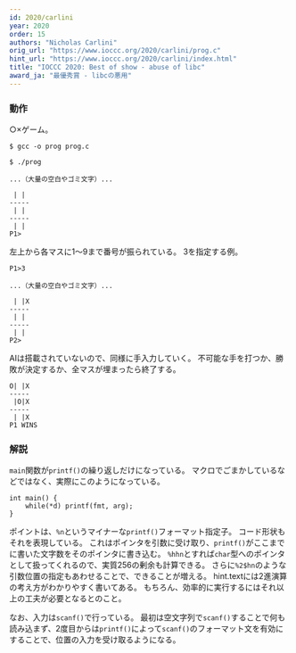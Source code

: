 ```yaml
---
id: 2020/carlini
year: 2020
order: 15
authors: "Nicholas Carlini"
orig_url: "https://www.ioccc.org/2020/carlini/prog.c"
hint_url: "https://www.ioccc.org/2020/carlini/index.html"
title: "IOCCC 2020: Best of show - abuse of libc"
award_ja: "最優秀賞 - libcの悪用"
---
```


### 動作

○×ゲーム。

```
$ gcc -o prog prog.c

$ ./prog

...（大量の空白やゴミ文字）...

 | |
-----
 | |
-----
 | |
P1>
```

左上から各マスに1～9まで番号が振られている。
3を指定する例。

```
P1>3

...（大量の空白やゴミ文字）...

 | |X
-----
 | |
-----
 | |
P2>
```

AIは搭載されていないので、同様に手入力していく。
不可能な手を打つか、勝敗が決定するか、全マスが埋まったら終了する。

```
O| |X
-----
 |O|X
-----
 | |X
P1 WINS
```

### 解説

`main`関数が`printf()`の繰り返しだけになっている。
マクロでごまかしているなどではなく、実際にこのようになっている。

```
int main() {
    while(*d) printf(fmt, arg);
}
```

ポイントは、`%n`というマイナーな`printf()`フォーマット指定子。
コード形状もそれを表現している。
これはポインタを引数に受け取り、`printf()`がここまでに書いた文字数をそのポインタに書き込む。
`%hhn`とすれば`char`型へのポインタとして扱ってくれるので、実質256の剰余も計算できる。
さらに`%2$hn`のような引数位置の指定もあわせることで、できることが増える。
hint.textには2進演算の考え方がわかりやすく書いてある。
もちろん、効率的に実行するにはそれ以上の工夫が必要となるとのこと。

なお、入力は`scanf()`で行っている。
最初は空文字列で`scanf()`することで何も読み込まず、2度目からは`printf()`によって`scanf()`のフォーマット文を有効にすることで、位置の入力を受け取るようになる。
